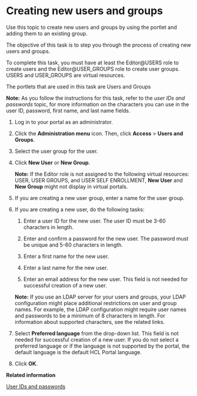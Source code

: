 # Creating new users and groups

Use this topic to create new users and groups by using the portlet and adding them to an existing group.

The objective of this task is to step you through the process of creating new users and groups.

To complete this task, you must have at least the Editor@USERS role to create users and the Editor@USER\_GROUPS role to create user groups. USERS and USER\_GROUPS are virtual resources.

The portlets that are used in this task are Users and Groups

**Note:** As you follow the instructions for this task, refer to the *user IDs and passwords* topic, for more information on the characters you can use in the user ID, password, first name, and last name fields.

1.  Log in to your portal as an administrator.

2.  Click the **Administration menu** icon. Then, click **Access** \> **Users and Groups**.

3.  Select the user group for the user.

4.  Click **New User** or **New Group**.

    **Note:** If the Editor role is not assigned to the following virtual resources: USER, USER GROUPS, and USER SELF ENROLLMENT, **New User** and **New Group** might not display in virtual portals.

5.  If you are creating a new user group, enter a name for the user group.

6.  If you are creating a new user, do the following tasks:

    1.  Enter a user ID for the new user. The user ID must be 3-60 characters in length.

    2.  Enter and confirm a password for the new user. The password must be unique and 5-60 characters in length.

    3.  Enter a first name for the new user.

    4.  Enter a last name for the new user.

    5.  Enter an email address for the new user. This field is not needed for successful creation of a new user.

    **Note:** If you use an LDAP server for your users and groups, your LDAP configuration might place additional restrictions on user and group names. For example, the LDAP configuration might require user names and passwords to be a minimum of 8 characters in length. For information about supported characters, see the related links.

7.  Select **Preferred language** from the drop-down list. This field is not needed for successful creation of a new user. If you do not select a preferred language or if the language is not supported by the portal, the default language is the default HCL Portal language.

8.  Click **OK**.



**Related information**  


[User IDs and passwords](/digital-experience/get_started/plan_deployment/traditional_deployment/sec_chars)

